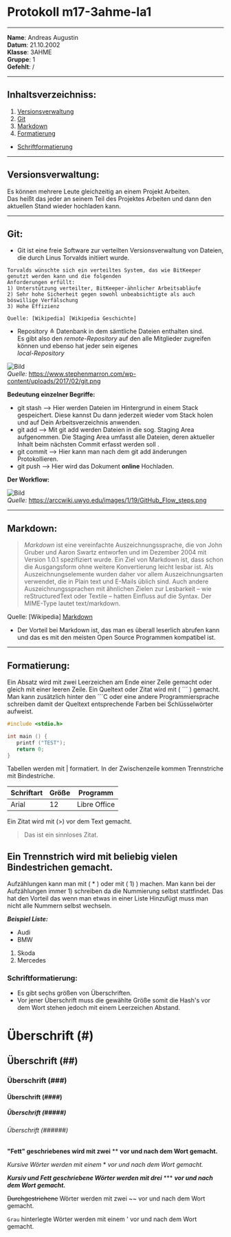 # Protokoll m17-3ahme-la1

-----

**Name**: Andreas Augustin  
**Datum**: 21.10.2002  
**Klasse**: 3AHME  
**Gruppe**: 1  
**Gefehlt**: /

-----

## Inhaltsverzeichniss:

1) [Versionsverwaltung](#versionsverwaltung) 
1) [Git](#git)
1) [Markdown](#markdown)
1) [Formatierung](#formatierung)
  * [Schriftformatierung](#Schriftformatierung) 

-----

## Versionsverwaltung:

 Es können mehrere Leute gleichzeitig an einem Projekt Arbeiten.  
 Das heißt das jeder an seinem Teil des Projektes Arbeiten und dann den aktuellen Stand wieder hochladen kann.

-----

## Git:

* Git ist eine freie Software zur verteilten Versionsverwaltung von Dateien, die durch Linus Torvalds initiiert wurde.
```
Torvalds wünschte sich ein verteiltes System, das wie BitKeeper genutzt werden kann und die folgenden  
Anforderungen erfüllt:
1) Unterstützung verteilter, BitKeeper-ähnlicher Arbeitsabläufe
2) Sehr hohe Sicherheit gegen sowohl unbeabsichtigte als auch böswillige Verfälschung
3) Hohe Effizienz

Quelle: [Wikipedia] [Wikipedia Geschichte]
```
* Repository ≙ Datenbank in dem sämtliche Dateien enthalten sind.  
Es gibt also den *remote-Repository* auf den alle Mitglieder zugreifen können und ebenso hat jeder sein eigenes  
*local-Repository*

![Bild](https://www.stephenmarron.com/wp-content/uploads/2017/02/git.png)  
*Quelle:* https://www.stephenmarron.com/wp-content/uploads/2017/02/git.png 

**Bedeutung einzelner Begriffe:**

* git stash   --> Hier werden Dateien im Hintergrund in einem Stack gespeichert. Diese kannst Du dann jederzeit wieder vom Stack holen und auf Dein Arbeitsverzeichnis anwenden.  
* git add     --> Mit git add werden Dateien in die sog. Staging Area aufgenommen. Die Staging Area umfasst alle Dateien, deren aktueller Inhalt beim nächsten Commit erfasst werden soll  .
* git commit  --> Hier kann man nach dem git add änderungen Protokollieren.
* git push    --> Hier wird das Dokument **online** Hochladen.  

**Der Workflow:**  


![Bild](https://arccwiki.uwyo.edu/images/1/19/GitHub_Flow_steps.png)  
*Quelle:* https://arccwiki.uwyo.edu/images/1/19/GitHub_Flow_steps.png 

-----

## Markdown:

>*Markdown* ist eine vereinfachte Auszeichnungssprache, die von John Gruber und Aaron Swartz entworfen und im Dezember 2004 mit Version 1.0.1 spezifiziert wurde. Ein Ziel von Markdown ist, dass schon die Ausgangsform ohne weitere Konvertierung leicht lesbar ist. Als Auszeichnungselemente wurden daher vor allem Auszeichnungsarten verwendet, die in Plain text und E-Mails üblich sind. Auch andere Auszeichnungssprachen mit ähnlichen Zielen zur Lesbarkeit – wie reStructuredText oder Textile – hatten Einfluss auf die Syntax. Der MIME-Type lautet text/markdown.

Quelle: [Wikipedia] [Markdown]

* Der Vorteil bei Markdown ist, das man es überall leserlich abrufen kann und das es mit den meisten Open Source Programmen kompatibel ist.

-----

## Formatierung:

Ein Absatz wird mit zwei Leerzeichen am Ende einer Zeile gemacht oder gleich mit einer leeren Zeile.
Ein Queltext oder Zitat wird mit ( ´´´ ) gemacht. Man kann zusätzlich hinter den ´´´C oder eine andere Programmiersprache schreiben damit der Queltext entsprechende Farben bei Schlüsselwörter aufweist.  

```C
#include <stdio.h>

int main () {
   printf ("TEST");
   return 0;
}
```

Tabellen werden mit | formatiert. In der Zwischenzeile kommen Trennstriche mit Bindestriche.

Schriftart    | Größe       | Programm
--------------|-------------|------------
Arial         | 12          | Libre Office

Ein Zitat wird mit (>) vor dem Text gemacht.  
> Das ist ein sinnloses Zitat.

Ein Trennstrich wird mit beliebig vielen Bindestrichen gemacht.
-----

Aufzählungen kann man mit ( * ) oder mit ( 1) ) machen. Man kann bei der Aufzählungen immer 1) schreiben da die Nummierung selbst stattfindet. Das hat den Vorteil das wenn man etwas in einer Liste Hinzufügt muss man nicht alle Nummern selbst wechseln.  

***Beispiel Liste:***
* Audi
* BMW

1) Skoda
1) Mercedes

### Schriftformatierung:

* Es gibt sechs größen von Überschriften. 
* Vor jener Überschrift muss die gewählte Größe somit die Hash's vor dem Wort stehen jedoch mit einem Leerzeichen Abstand.
# Überschrift (#)
## Überschrift (##)
### Überschrift (###)
#### Überschrift (####)
##### Überschrift (#####)
###### Überschrift (######)  
  
**"Fett" geschriebenes wird mit zwei**  **  **vor und nach dem Wort gemacht.**  

*Kursive Wörter werden mit einem* * *vor und nach dem Wort gemacht.*  

***Kursiv und Fett geschriebene Wörter werden mit drei***  ***  ***vor und nach dem Wort gemacht.***    

~~Durchgestrichene~~ Wörter werden mit zwei ~~ vor und nach dem Wort gemacht.  

`Grau` hinterlegte Wörter werden mit einem ' vor und nach dem Wort gemacht.


[Wikipedia Geschichte]: https://de.wikipedia.org/wiki/Git 
[Markdown]: https://de.wikipedia.org/wiki/Markdown
